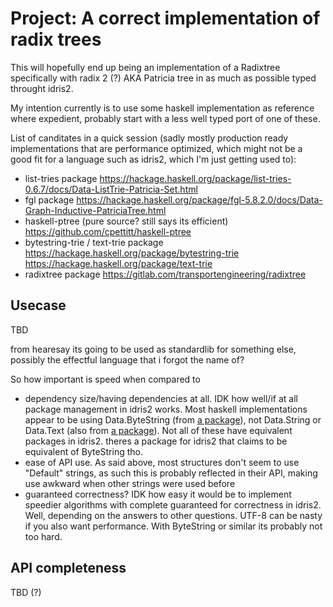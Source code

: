 # Project: A correct implementation of radix trees

This will hopefully end up being an implementation of a Radixtree specifically with radix 2 (?) AKA Patricia tree in as much as possible typed throught idris2.

My intention currently is to use some haskell implementation as reference where expedient, probably start with a less well typed port of one of these.

List of canditates in a quick session (sadly mostly production ready implementations that are performance optimized, which might not be a good fit for a language such as idris2, which I'm just getting used to):

* list-tries package https://hackage.haskell.org/package/list-tries-0.6.7/docs/Data-ListTrie-Patricia-Set.html
* fgl package https://hackage.haskell.org/package/fgl-5.8.2.0/docs/Data-Graph-Inductive-PatriciaTree.html
* haskell-ptree (pure source? still says its efficient) https://github.com/cpettitt/haskell-ptree
* bytestring-trie / text-trie package https://hackage.haskell.org/package/bytestring-trie https://hackage.haskell.org/package/text-trie
* radixtree package https://gitlab.com/transportengineering/radixtree

## Usecase

TBD

from hearesay its going to be used as standardlib for something else, possibly the effectful language that i forgot the name of?

So how important is speed when compared to 
* dependency size/having dependencies at all. IDK how well/if at all package management in idris2 works. Most haskell implementations appear to be using Data.ByteString (from [a package](https://hackage.haskell.org/package/bytestring-0.12.0.2/docs/Data-ByteString.html)), not Data.String or Data.Text (also from [a package](https://hackage.haskell.org/package/text-1.2.4.1/docs/Data-Text.html)). Not all of these have equivalent packages in idris2. theres a package for idris2 that claims to be equivalent of ByteString tho.
* ease of API use. As said above, most structures don't seem to use "Default" strings, as such this is probably reflected in their API, making use awkward when other strings were used before
* guaranteed correctness? IDK how easy it would be to implement speedier algorithms with complete guaranteed for correctness in idris2. Well, depending on the answers to other questions. UTF-8 can be nasty if you also want performance. With ByteString or similar its probably not too hard.

## API completeness

TBD (?)
